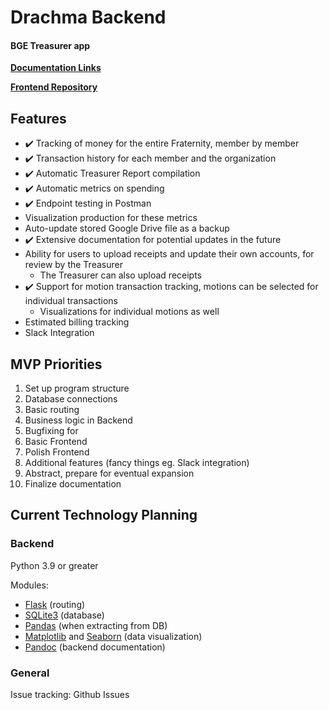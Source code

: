 # Drachma Backend
#### BGE Treasurer app

**[Documentation Links](/docs/README.md)**

**[Frontend Repository](https://github.com/BetaGammaEpsilon-com/drachma-frontend)**

## Features
- :heavy_check_mark: Tracking of money for the entire Fraternity, member by member
- :heavy_check_mark: Transaction history for each member and the organization
- :heavy_check_mark: Automatic Treasurer Report compilation
- :heavy_check_mark: Automatic metrics on spending
- :heavy_check_mark: Endpoint testing in Postman
- Visualization production for these metrics
- Auto-update stored Google Drive file as a backup
- :heavy_check_mark: Extensive documentation for potential updates in the future
- Ability for users to upload receipts and update their own accounts, for review by the Treasurer
    - The Treasurer can also upload receipts
- :heavy_check_mark: Support for motion transaction tracking, motions can be selected for individual transactions
    - Visualizations for individual motions as well
- Estimated billing tracking
- Slack Integration

## MVP Priorities
1. Set up program structure
2. Database connections
3. Basic routing
4. Business logic in Backend
5. Bugfixing for 
6. Basic Frontend
7. Polish Frontend
8. Additional features (fancy things eg. Slack integration)
9. Abstract, prepare for eventual expansion
10. Finalize documentation

## Current Technology Planning

### Backend
Python 3.9 or greater

Modules:
- [Flask](https://flask.palletsprojects.com/en/2.1.x/) (routing)
- [SQLite3](https://www.sqlite.org/index.html) (database)
- [Pandas](https://pandas.pydata.org/) (when extracting from DB)
- [Matplotlib](https://matplotlib.org/) and [Seaborn](https://seaborn.pydata.org/) (data visualization)
- [Pandoc](https://pandoc.org/) (backend documentation)

### General
Issue tracking: Github Issues




